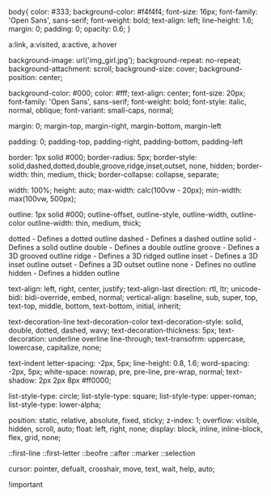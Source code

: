 body{
    color: #333;
    background-color: #f4f4f4;
    font-size: 16px;
    font-family: 'Open Sans', sans-serif;
    font-weight: bold;
    text-align: left;
    line-height: 1.6;
    margin: 0;
    padding: 0;
    opacity: 0.6;
}

a:link, a:visited, a:active, a:hover

background-image: url('img_girl.jpg');
background-repeat: no-repeat;
background-attachment: scroll;
background-size: cover;
background-position: center;

background-color: #000;
color: #fff;
text-align: center;
font-size: 20px;
font-family: 'Open Sans', sans-serif;
font-weight: bold;
font-style: italic, normal, oblique;
font-variant: small-caps, normal;

margin: 0;
margin-top, margin-right, margin-bottom, margin-left

padding: 0;
padding-top, padding-right, padding-bottom, padding-left

border: 1px solid #000;
border-radius: 5px;
border-style: solid,dashed,dotted,double,groove,ridge,inset,outset, none, hidden;
border-width: thin, medium, thick;
border-collapse: collapse, separate;

width: 100%;
height: auto;
max-width: calc(100vw - 20px);
min-width: max(100vw, 500px);

outline: 1px solid #000;
outline-offset, outline-style, outline-width, outline-color
outline-width: thin, medium, thick;


dotted - Defines a dotted outline
dashed - Defines a dashed outline
solid - Defines a solid outline
double - Defines a double outline
groove - Defines a 3D grooved outline
ridge - Defines a 3D ridged outline
inset - Defines a 3D inset outline
outset - Defines a 3D outset outline
none - Defines no outline
hidden - Defines a hidden outline

text-align: left, right, center, justify;
text-align-last
direction: rtl, ltr;
unicode-bidi: bidi-override, embed, normal;
vertical-align: baseline, sub, super, top, text-top, middle, bottom, text-bottom, initial, inherit;


text-decoration-line
text-decoration-color
text-decoration-style: solid, double, dotted, dashed, wavy;
text-decoration-thickness: 5px;
text-decoration: underline overline line-through;
text-transofrm: uppercase, lowercase, capitalize, none;


text-indent
letter-spacing: -2px, 5px;
line-height: 0.8, 1.6;
word-spacing: -2px, 5px;
white-space: nowrap, pre, pre-line, pre-wrap, normal;
text-shadow: 2px 2px 8px #ff0000;

list-style-type: circle;
list-style-type: square;
list-style-type: upper-roman;
list-style-type: lower-alpha;

position: static, relative, absolute, fixed, sticky;
z-index: 1;
overflow: visible, hidden, scroll, auto;
float: left, right, none;
display: block, inline, inline-block, flex, grid, none;

::first-line
::first-letter
::beofre
::after
::marker
::selection

cursor: pointer, defualt, crosshair, move, text, wait, help, auto;


!important